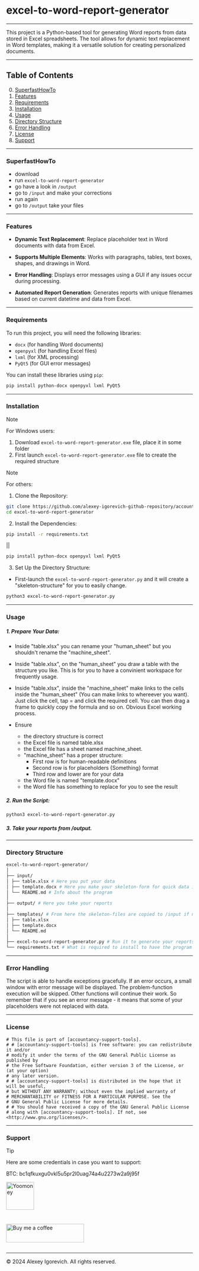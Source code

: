# excel-to-word-report-generator

--------------------------------------------------------------------

This project is a Python-based tool for generating Word reports from data stored in Excel spreadsheets. The tool allows for dynamic text replacement in Word templates, making it a versatile solution for creating personalized documents.

--------------------------------------------------------------------
## Table of Contents
0. [SuperfastHowTo](#SuperfastHowTo)
1. [Features](#features)
2. [Requirements](#requirements)
3. [Installation](#installation)
4. [Usage](#usage)
5. [Directory Structure](#directory-structure)
6. [Error Handling](#error-handling)
7. [License](#license)
8. [Support](#support)

--------------------------------------------------------------------

### SuperfastHowTo

- download
- run `excel-to-word-report-generator`
- go have a look in `/output`
- go to `/input` and make your corrections
- run again
- go to `/output` take your files

--------------------------------------------------------------------
### Features

- **Dynamic Text Replacement**: Replace placeholder text in Word documents with data from Excel.

- **Supports Multiple Elements**: Works with paragraphs, tables, text boxes, shapes, and drawings in Word.

- **Error Handling**: Displays error messages using a GUI if any issues occur during processing.

- **Automated Report Generation**: Generates reports with unique filenames based on current datetime and data from Excel.

--------------------------------------------------------------------  

### Requirements

To run this project, you will need the following libraries:
- `docx` (for handling Word documents)
- `openpyxl` (for handling Excel files)
- `lxml` (for XML processing)
- `PyQt5` (for GUI error messages)

You can install these libraries using `pip`:
```bash
pip install python-docx openpyxl lxml PyQt5
```

--------------------------------------------------------------------

### Installation

> [!NOTE]
> For Windows users:
1. Download `excel-to-word-report-generator.exe` file, place it in some folder
2. First launch `excel-to-word-report-generator.exe` file to create the required structure

  
> [!NOTE]
> For others:
1. Clone the Repository:
```bash
git clone https://github.com/alexey-igorevich-github-repository/accountancy-support-tools/excel-to-word-report-generator.git
cd excel-to-word-report-generator
```
2. Install the Dependencies:
```bash
pip install -r requirements.txt
```
||
```bash
pip install python-docx openpyxl lxml PyQt5
```
3. Set Up the Directory Structure:
- First-launch the `excel-to-word-report-generator.py` and it will create a "skeleton-structure" for you to easily change.
```bash
python3 excel-to-word-report-generator.py
```

--------------------------------------------------------------------

### Usage
##### 1. Prepare Your Data:
- Inside "table.xlsx" you can rename your "human_sheet" but you shouldn't rename the "machine_sheet".

- Inside "table.xlsx", on the "human_sheet" you draw a table with the structure you like. This is for you to have a convinient workspace for frequently usage.

- Inside "table.xlsx", inside the "machine_sheet" make links to the cells inside the "human_sheet" (You can make links to whereever you want). Just click the cell, tap = and click the required cell. You can then drag a frame to quickly copy the formula and so on. Obvious Excel working process.

- Ensure
    - the directory structure is correct
    - the Excel file is named table.xlsx
    - the Excel file has a sheet named machine_sheet.
    - "machine_sheet" has a proper structure:
        - First row is for human-readable definitions
        - Second row is for placeholders {Something} format
        - Third row and lower are for your data
    - the Word file is named "template.docx"
    - the Word file has something to replace for you to see the result
##### 2. Run the Script:
```bash
python3 excel-to-word-report-generator.py
```
##### 3. Take your reports from /output.

  --------------------------------------------------------------------
  
### Directory Structure

```bash
excel-to-word-report-generator/
│
├── input/
│ ├── table.xlsx # Here you put your data
│ ├── template.docx # Here you make your skeleton-form for quick data injection
│ └── README.md # Info about the program
│
├── output/ # Here you take your reports
│
├── templates/ # From here the skeleton-files are copied to /input if not exist
│ ├── table.xlsx
│ ├── template.docx
│ └── README.md
│
├── excel-to-word-report-generator.py # Run it to generate your reports
└── requirements.txt # What is required to install to have the program working
```


--------------------------------------------------------------------

### Error Handling

The script is able to handle exceptions gracefully. If an error occurs, a small window with error message will be displayed. The problem-function execution will be skipped. Other functions will continue their work. So remember that if you see an error message - it means that some of your placeholders were not replaced with data.

--------------------------------------------------------------------
  
### License

```
# This file is part of [accountancy-support-tools]. 
# # [accountancy-support-tools] is free software: you can redistribute it and/or 
# modify it under the terms of the GNU General Public License as published by 
# the Free Software Foundation, either version 3 of the License, or (at your option) 
# any later version. 
# # [accountancy-support-tools] is distributed in the hope that it will be useful, 
# but WITHOUT ANY WARRANTY; without even the implied warranty of 
# MERCHANTABILITY or FITNESS FOR A PARTICULAR PURPOSE. See the 
# GNU General Public License for more details. 
# # You should have received a copy of the GNU General Public License 
# along with [accountancy-support-tools]. If not, see <http://www.gnu.org/licenses/>.
```
  
--------------------------------------------------------------------
  
### Support

> [!TIP] 
> Here are some credentials in case you want to support:

<div style="margin-bottom: 10px;">
BTC: bc1qfkuxgu0vkl5u5pr2l0uag74a4u2273w2a9j95f
<div>
<div style="display: flex; flex-direction: column; gap: 10px;">
  <div>
    <p>
      <a href="https://yoomoney.ru/to/4100118693354177">
        <img src="https://avatars.githubusercontent.com/u/6553002?s=200&v=4" height="75" width="75" alt="Yoomoney" />
      </a>
    </p>
  </div>
  <div>
    <p>
      <a href="https://ko-fi.com/alexey_i_c">
        <img src="https://cdn.ko-fi.com/cdn/kofi3.png?v=3" height="50" width="210" alt="Buy me a coffee" />
      </a>
    </p>
  </div>
</div>


--------------------------------------------------------------------

© 2024 Alexey Igorevich. All rights reserved.